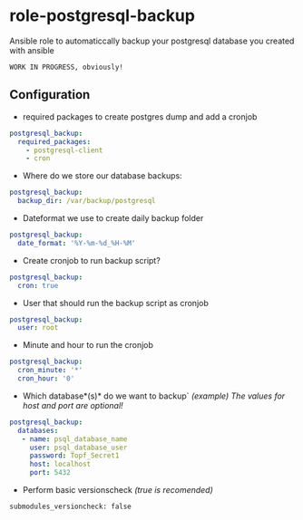# role-postgresql-backup
Ansible role to automaticcally backup your postgresql database you created with ansible

```
WÖRK IN PROGRESS, obviously!
```

 Configuration
------------------

* required packages to create postgres dump and add a cronjob
```yaml
postgresql_backup:
  required_packages:
    - postgresql-client
    - cron
```

* Where do we store our database backups:
```yaml
postgresql_backup:
  backup_dir: /var/backup/postgresql
```

+ Dateformat we use to create daily backup folder
```yaml
postgresql_backup:
  date_format: '%Y-%m-%d_%H-%M'
```

+ Create cronjob to run backup script?
```yaml
postgresql_backup:
  cron: true
```

+ User that should run the backup script as cronjob
```yaml
postgresql_backup:
  user: root
```

* Minute and hour to run the cronjob
```yaml
postgresql_backup:
  cron_minute: '*'
  cron_hour: '0'
```

+ Which database*(s)* do we want to backup` *(example)*
  *The values for host and port are optional!*
```yaml
postgresql_backup:
  databases:
   - name: psql_database_name
     user: psql_database_user
     password: Topf_Secret1
     host: localhost
     port: 5432
```

+ Perform basic versionscheck *(true is recomended)*
```
submodules_versioncheck: false
```

